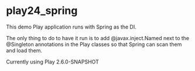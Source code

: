 # play24_spring

This demo Play application runs with Spring as the DI.

 The only thing to do to have it run is to add @javax.inject.Named next to the @Singleton annotations in the Play classes so that Spring can scan them and load them.

 Currently using Play 2.6.0-SNAPSHOT

